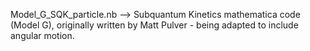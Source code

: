 Model_G_SQK_particle.nb -->  Subquantum Kinetics mathematica code (Model G), originally written by Matt Pulver - being adapted to include angular motion.

